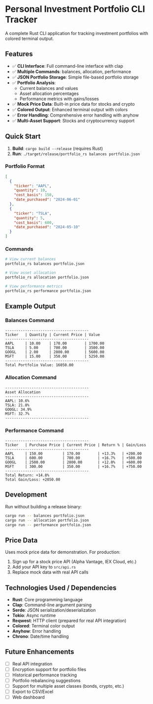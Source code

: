 # Personal Investment Portfolio CLI Tracker

A complete Rust CLI application for tracking investment portfolios with colored terminal output.

## Features

- ✅ **CLI Interface**: Full command-line interface with clap
- ✅ **Multiple Commands**: balances, allocation, performance
- ✅ **JSON Portfolio Storage**: Simple file-based portfolio storage
- ✅ **Portfolio Analysis**: 
   - Current balances and values
   - Asset allocation percentages
   - Performance metrics with gains/losses
- ✅ **Mock Price Data**: Built-in price data for stocks and crypto
- ✅ **Colored Output**: Enhanced terminal output with colors
- ✅ **Error Handling**: Comprehensive error handling with anyhow
- ✅ **Multi-Asset Support**: Stocks and cryptocurrency support

## Quick Start

1. **Build**: `cargo build --release` (requires Rust)
2. **Run**: `./target/release/portfolio_rs balances portfolio.json`

### Portfolio Format

```json
[
  {
    "ticker": "AAPL",
    "quantity": 10,
    "cost_basis": 150,
    "date_purchased": "2024-06-01"
  },
  {
    "ticker": "TSLA", 
    "quantity": 5,
    "cost_basis": 600,
    "date_purchased": "2024-05-10"
  }
]
```

### Commands

```bash
# View current balances
portfolio_rs balances portfolio.json

# View asset allocation
portfolio_rs allocation portfolio.json  

# View performance metrics
portfolio_rs performance portfolio.json
```

## Example Output

### Balances Command
```
--------------------------------------
Ticker   | Quantity | Current Price | Value
--------------------------------------
AAPL     | 10.00    | 170.00        | 1700.00
TSLA     | 5.00     | 700.00        | 3500.00
GOOGL    | 2.00     | 2800.00       | 5600.00
MSFT     | 15.00    | 350.00        | 5250.00
--------------------------------------
Total Portfolio Value: 16050.00
```

### Allocation Command
```
--------------------------------------
Asset Allocation
--------------------------------------
AAPL: 10.6%
TSLA: 21.8%
GOOGL: 34.9%
MSFT: 32.7%
--------------------------------------
```

### Performance Command
```
--------------------------------------
Ticker   | Purchase Price | Current Price | Return % | Gain/Loss
--------------------------------------
AAPL     | 150.00         | 170.00        | +13.3%   | +200.00
TSLA     | 600.00         | 700.00        | +16.7%   | +500.00
GOOGL    | 2500.00        | 2800.00       | +12.0%   | +600.00
MSFT     | 300.00         | 350.00        | +16.7%   | +750.00
--------------------------------------
Total Return: +14.8%
Total Gain/Loss: +2050.00
```

## Development

Run without building a release binary:
```bash
cargo run -- balances portfolio.json
cargo run -- allocation portfolio.json
cargo run -- performance portfolio.json
```

## Price Data

Uses mock price data for demonstration. For production:
1. Sign up for a stock price API (Alpha Vantage, IEX Cloud, etc.)
2. Add your API key to `src/api.rs`
3. Replace mock data with real API calls

## Technologies Used / Dependencies

- **Rust**: Core programming language
- **Clap**: Command-line argument parsing
- **Serde**: JSON serialization/deserialization
- **Tokio**: Async runtime
- **Reqwest**: HTTP client (prepared for real API integration)
- **Colored**: Terminal color output
- **Anyhow**: Error handling
- **Chrono**: Date/time handling


## Future Enhancements

- [ ] Real API integration
- [ ] Encryption support for portfolio files
- [ ] Historical performance tracking
- [ ] Portfolio rebalancing suggestions
- [ ] Support for multiple asset classes (bonds, crypto, etc.)
- [ ] Export to CSV/Excel
- [ ] Web dashboard
